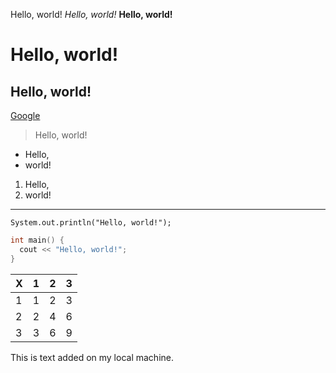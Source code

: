 Hello, world!
*Hello, world!*
**Hello, world!**
# Hello, world!
## Hello, world!
[Google](https://www.google.com)
> Hello, world!
* Hello,
* world!
1. Hello,
2. world!
---
`System.out.println("Hello, world!");`
```cpp
int main() {
  cout << "Hello, world!";
}
```
|X|1|2|3|
|-|-|-|-|
|1|1|2|3|
|2|2|4|6|
|3|3|6|9|

This is text added on my local machine.
